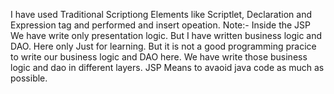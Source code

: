 I have used Traditional Scriptiong Elements like Scriptlet, Declaration and Expression tag and performed and insert opeation.
Note:- Inside the JSP We have write only presentation logic. But I have written business logic and DAO. Here only Just for learning.
But it is not a good programming pracice to write our business logic and DAO here. 
We have write those business logic and dao in different layers.
JSP Means to avaoid java code as much as possible. 
